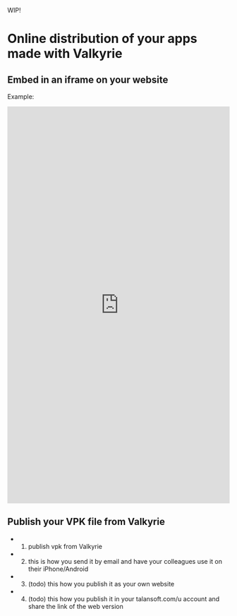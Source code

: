 WIP!  

# Online distribution of your apps made with Valkyrie

## Embed in an iframe on your website
Example:  
<iframe loading="lazy" src="https://cdn2.talansoft.com/ftp/webplayer/v20210715/Vlk/bin/web-js/VlkPlayerSA_ra.html?OpenFile=https://cdn2.talansoft.com/ftp/samples/Tesla-Template-Version-1.vpk" scrolling="yes" class="iframe-class" width="100%" height="900" frameborder="0"></iframe>

## Publish your VPK file from Valkyrie


- 1. publish vpk from Valkyrie
- 2. this is how you send it by email and have your colleagues use it on their iPhone/Android
- 3. (todo) this how you publish it as your own website
- 4. (todo) this how you publish it in your talansoft.com/u account and share the link of the web version
